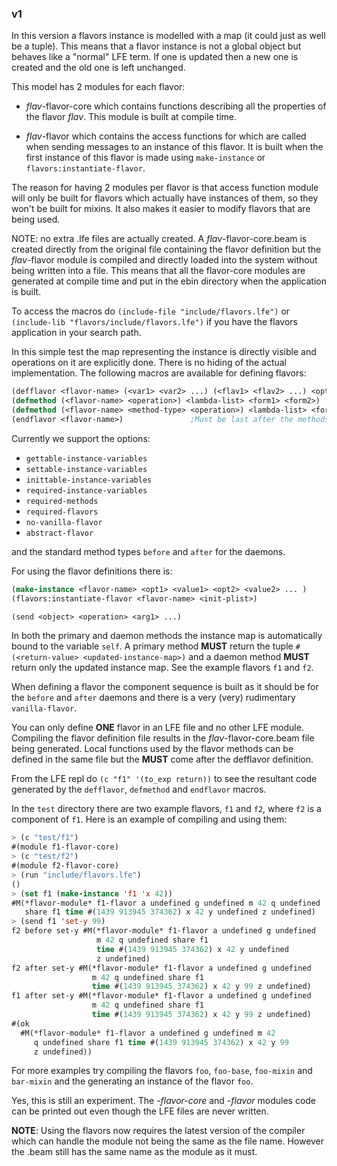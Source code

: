 ### v1

In this version a flavors instance is modelled with a map (it could
just as well be a tuple). This means that a flavor instance is not a
global object but behaves like a "normal" LFE term. If one is updated
then a new one is created and the old one is left unchanged.

This model has 2 modules for each flavor:

- *flav*-flavor-core which contains functions describing all the
  properties of the flavor *flav*. This module is built at compile
  time.

- *flav*-flavor which contains the access functions for which are
  called when sending messages to an instance of this flavor. It is
  built when the first instance of this flavor is made using
  ``make-instance`` or ``flavors:instantiate-flavor``.

The reason for having 2 modules per flavor is that access function
module will only be built for flavors which actually have instances of
them, so they won't be built for mixins. It also makes it easier to
modify flavors that are being used.

NOTE: no extra .lfe files are actually created. A
*flav*-flavor-core.beam is created directly from the original file
containing the flavor definition but the *flav*-flavor module is
compiled and directly loaded into the system without being written
into a file. This means that all the flavor-core modules are generated
at compile time and put in the ebin directory when the application is
built.

To access the macros do ``(include-file "include/flavors.lfe")`` or
``(include-lib "flavors/include/flavors.lfe")`` if you have the
flavors application in your search path.

In this simple test the map representing the instance is directly
visible and operations on it are explicitly done. There is no hiding
of the actual implementation. The following macros are available for
defining flavors:

```lisp
(defflavor <flavor-name> (<var1> <var2> ...) (<flav1> <flav2> ...) <opt1> <opt2> ...)
(defmethod (<flavor-name> <operation>) <lambda-list> <form1> <form2>)
(defmethod (<flavor-name> <method-type> <operation>) <lambda-list> <form1> <form2>)
(endflavor <flavor-name>)               ;Must be last after the methods
```

Currently we support the options:

- ``gettable-instance-variables``
- ``settable-instance-variables``
- ``inittable-instance-variables``
- ``required-instance-variables``
- ``required-methods``
- ``required-flavors``
- ``no-vanilla-flavor``
- ``abstract-flavor``

and the standard method types ``before`` and ``after`` for the
daemons.

For using the flavor definitions there is:

```lisp
(make-instance <flavor-name> <opt1> <value1> <opt2> <value2> ... )
(flavors:instantiate-flavor <flavor-name> <init-plist>)

(send <object> <operation> <arg1> ...)
```

In both the primary and daemon methods the instance map is
automatically bound to the variable ``self``.  A primary method
**MUST** return the tuple ``#(<return-value> <updated-instance-map>)``
and a daemon method **MUST** return only the updated instance map. See
the example flavors ``f1`` and ``f2``.

When defining a flavor the component sequence is built as it should be
for the ``before`` and ``after`` daemons and there is a very (very)
rudimentary ``vanilla-flavor``.

You can only define **ONE** flavor in an LFE file and no other LFE
module. Compiling the flavor definition file results in the
*flav*-flavor-core.beam file being generated. Local functions used by
the flavor methods can be defined in the same file but the **MUST**
come after the defflavor definition.

From the LFE repl do ``(c "f1" '(to_exp return))`` to see the
resultant code generated by the ``defflavor``, ``defmethod`` and
``endflavor`` macros. 

In the ``test`` directory there are two example flavors, ``f1`` and
``f2``, where ``f2`` is a component of ``f1``. Here is an example of
compiling and using them:

```lisp
> (c "test/f1")
#(module f1-flavor-core)
> (c "test/f2")
#(module f2-flavor-core)
> (run "include/flavors.lfe")
()
> (set f1 (make-instance 'f1 'x 42))
#M(*flavor-module* f1-flavor a undefined g undefined m 42 q undefined
   share f1 time #(1439 913945 374362) x 42 y undefined z undefined)
> (send f1 'set-y 99)
f2 before set-y #M(*flavor-module* f1-flavor a undefined g undefined
                   m 42 q undefined share f1
                   time #(1439 913945 374362) x 42 y undefined
                   z undefined)
f2 after set-y #M(*flavor-module* f1-flavor a undefined g undefined
                  m 42 q undefined share f1
                  time #(1439 913945 374362) x 42 y 99 z undefined)
f1 after set-y #M(*flavor-module* f1-flavor a undefined g undefined
                  m 42 q undefined share f1
                  time #(1439 913945 374362) x 42 y 99 z undefined)
#(ok
  #M(*flavor-module* f1-flavor a undefined g undefined m 42
     q undefined share f1 time #(1439 913945 374362) x 42 y 99
     z undefined))
```

For more examples try compiling the flavors ``foo``, ``foo-base``,
``foo-mixin`` and ``bar-mixin`` and the generating an instance of the
flavor ``foo``.

Yes, this is still an experiment. The *-flavor-core* and *-flavor*
modules code can be printed out even though the LFE files are never
written.

**NOTE**: Using the flavors now requires the latest version of the
compiler which can handle the module not being the same as the file
name. However the .beam still has the same name as the module as it
must.